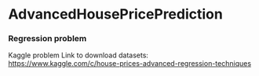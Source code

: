 # AdvancedHousePricePrediction
### Regression problem
Kaggle problem
Link to download datasets:
https://www.kaggle.com/c/house-prices-advanced-regression-techniques

